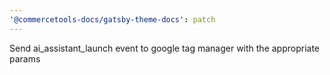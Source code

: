 ```yaml
---
'@commercetools-docs/gatsby-theme-docs': patch
---
```


Send ai_assistant_launch event to google tag manager with the appropriate params
